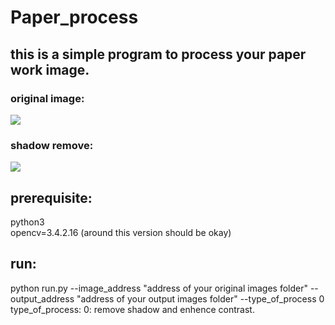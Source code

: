 # Paper_process
## this is a simple program to process your paper work image.
### original image:
![](https://raw.githubusercontent.com/Max1993914/Paper_process/master/images/1.jpg)
### shadow remove:
![](https://raw.githubusercontent.com/Max1993914/Paper_process/master/images/1_rs.jpg)
## prerequisite:
python3 <br>
opencv=3.4.2.16 (around this version should be okay)
## run:
python run.py --image_address "address of your original images folder" --output_address "address of your output images folder" 
              --type_of_process 0
type_of_process: 0: remove shadow and enhence contrast.
